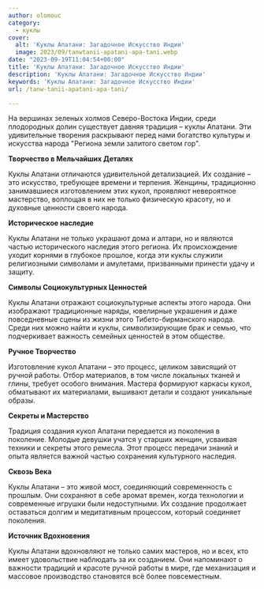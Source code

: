 ```yaml
---
author: olomouc
category:
  - куклы
cover:
  alt: 'Куклы Апатани: Загадочное Искусство Индии'
  image: 2023/09/tanwtanii-apatani-apa-tani.webp
date: "2023-09-19T11:04:54+00:00"
title: 'Куклы Апатани: Загадочное Искусство Индии'
description: 'Куклы Апатани: Загадочное Искусство Индии'
keywords: 'Куклы Апатани: Загадочное Искусство Индии'
url: /tanw-tanii-apatani-apa-tani/

---
```

На вершинах зеленых холмов Северо-Востока Индии, среди плодородных долин существует давняя традиция – куклы Апатани. Эти удивительные творения раскрывают перед нами богатство культуры и искусства народа "Региона земли залитого светом гор".

**Творчество в Мельчайших Деталях**

Куклы Апатани отличаются удивительной детализацией. Их создание – это искусство, требующее времени и терпения. Женщины, традиционно занимавшиеся изготовлением этих кукол, проявляют невероятное мастерство, воплощая в них не только физическую красоту, но и духовные ценности своего народа.

**Историческое наследие**

Куклы Апатани не только украшают дома и алтари, но и являются частью исторического наследия этого региона. Их происхождение уходит корнями в глубокое прошлое, когда эти куклы служили религиозными символами и амулетами, призванными принести удачу и защиту.

**Символы Социокультурных Ценностей**

Куклы Апатани отражают социокультурные аспекты этого народа. Они изображают традиционные наряды, ювелирные украшения и даже повседневные сцены из жизни этого Тибето-бирманского народа. Среди них можно найти и куклы, символизирующие брак и семью, что подчеркивает важность семейных ценностей в этом обществе.

**Ручное Творчество**

Изготовление кукол Апатани – это процесс, целиком зависящий от ручной работы. Отбор материалов, в том числе локальных тканей и глины, требует особого внимания. Мастера формируют каркасы кукол, обматывают их материалами, вышивают детали и создают уникальные образы.

**Секреты и Мастерство**

Традиция создания кукол Апатани передается из поколения в поколение. Молодые девушки учатся у старших женщин, усваивая техники и секреты этого ремесла. Этот процесс передачи знаний и опыта является важной частью сохранения культурного наследия.

**Сквозь Века**

Куклы Апатани – это живой мост, соединяющий современность с прошлым. Они сохраняют в себе аромат времен, когда технологии и современные игрушки были недоступными. Их создание продолжает оставаться долгим и медитативным процессом, который соединяет поколения.

**Источник Вдохновения**

Куклы Апатани вдохновляют не только самих мастеров, но и всех, кто имеет удовольствие наблюдать за их созданием. Они напоминают о важности традиций и красоте ручной работы в мире, где механизация и массовое производство становятся всё более повсеместным.
